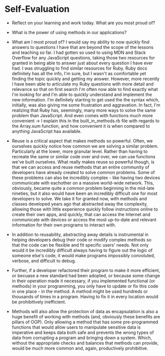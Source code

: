 # Self-Evaluation

- Reflect on your learning and work today. What are you most proud of?
- What is the power of using methods in our applications?

- What am I most proud of? I would say my ability to now quickly find answers to questions I have that are beyond the scope of the lessons and teaching so far. I had gotten so used to using MDN and Stack Overflow for any JavaScript questions, taking those two resources for granted in being able to answer just about every question I have ever had. I was struggling to find similar resources for Ruby. Ruby docs definitely has all the info, I'm sure, but I wasn't as comfortable yet finding the topic quickly and getting my answer. However, more recently I have been able to articulate my Ruby questions with more detail and relevance so that on first search I'm often now able to find exactly what I'm looking for and I'm able to quickly understand and implement the new information. I'm definitely starting to get used the the syntax which, initially, was also giving me some frustration and aggravation. In fact, I'm realizing that Ruby has, seemingly, many more ways to solve the same problem than JavaScript. And even comes with functions much more convenient -> I explain this in the built_in_methods.rb file with regards to the Array.sum function, and how convenient it is when compared to anything JavaScript has available.

- Reuse is a critical aspect that makes methods so powerful. Often, we ourselves quickly notice how common we are solving a similar problem. Particularly at the lower, more granular level. Rather than having to recreate the same or similar code over and over, we can use functions we've built ourselves. What really makes reuse so powerful though, is that we can access and reuse methods that an entire community of developers have already created to solve common problems. Some of these problems can also be incredibly complex - like having two devices communicate with eachother on a massive world-wide network. This, obviously, became quite a common problem beginning in the mid-late nineties, but it also would have been an incredibly difficult one for most developers to solve. We take it for granted now, with methods and classes developed years ago that abstracted away the complexity, allowing those with little experience quickly follow instructions online to create their own apps, and quickly, that can access the Internet and communicate with devices or access the most up-to-date and relevant information for their own programs to interact with.

- In addition to reusability, abstracting away details is instrumental in helping developers debug their code or modify complex methods so that the code can be flexible and fit specific users' needs. Not only would it be incredibly difficult always having to figure out the logic of someone else's code, it would make programs impossibly convoluted, verbose, and difficult to debug.

- Further, if a developer refactored their program to make it more efficient, or becuase a new standard had been adopted, or because some change in their operation made it necessary, if you implemented functional (or methods) in your programming, you only have to update or fix this code in one place - in the method. A method might be used hundreds or thousands of times in a program. Having to fix it in every location would be prohibitively inefficient.

- Methods will also allow the protection of data as encapsulation is also a huge benefit of working with methods (and, obviously these benefits are pillars of OOP). Only allowing a method that has some pre-programmed functions that would allow users to manipulate sensitive data is imperative and keeps data both safe and prevents the wrong types of data from corrupting a program and bringing down a system. Which, without the appropriate checks and balances that methods can provide, would be much more common and, again, productively prohibitive.
